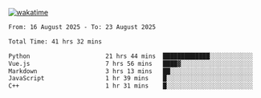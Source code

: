 [![wakatime](https://wakatime.com/badge/user/ef685785-b2de-4416-b5c6-df540c453238.svg)](https://wakatime.com/@ef685785-b2de-4416-b5c6-df540c453238)

<!--START_SECTION:waka-->

```txt
From: 16 August 2025 - To: 23 August 2025

Total Time: 41 hrs 32 mins

Python                     21 hrs 44 mins  █████████████░░░░░░░░░░░░   52.34 %
Vue.js                     7 hrs 56 mins   ████▓░░░░░░░░░░░░░░░░░░░░   19.14 %
Markdown                   3 hrs 13 mins   ██░░░░░░░░░░░░░░░░░░░░░░░   07.78 %
JavaScript                 1 hr 39 mins    █░░░░░░░░░░░░░░░░░░░░░░░░   04.01 %
C++                        1 hr 31 mins    █░░░░░░░░░░░░░░░░░░░░░░░░   03.67 %
```

<!--END_SECTION:waka-->
